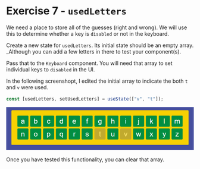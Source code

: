 # Exercise 7 - `usedLetters`

We need a place to store all of the guesses (right and wrong). We will use this to determine whether a key is `disabled` or not in the keyboard.

Create a new state for `usedLetters`. Its initial state should be an empty array. \_Although you can add a few letters in there to test your component(s).

Pass that to the `Keyboard` component. You will need that array to set individual keys to `disabled` in the UI.

In the following screenshopt, I edited the initial array to indicate the both `t` and `v` were used.

```js
const [usedLetters, setUsedLetters] = useState(["v", "t"]);
```

![exercise 7](../__lecture/assets/ex_7.png)

Once you have tested this functionality, you can clear that array.
